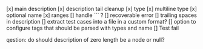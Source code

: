 [x] main description
[x] description tail cleanup
[x] type
[x] multiline type
[x] optional name
[x] ranges
[] handle ``` ?
[] recoverable error
[] trailing spaces in description
[] extract test cases into a file in a custom format?
[] option to configure tags that should be parsed with types and name
[] Test fail

qestion: do should description of zero length be a node or null?
